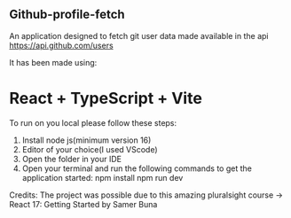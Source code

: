 Github-profile-fetch
--------------------

An application designed to fetch git user data made available in the api https://api.github.com/users

It has been made using:

# React + TypeScript + Vite


To run on you local please follow these steps:

1. Install node js(minimum version 16)
2. Editor of your choice(I used VScode)
3. Open the folder in your IDE
4. Open your terminal and run the following commands to get the application started:
   npm install
   npm run dev


Credits:
The project was possible due to this amazing pluralsight course -> React 17: Getting Started by Samer Buna
